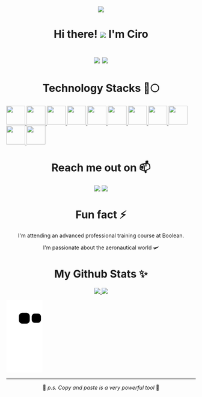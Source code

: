 <h1 align="center">
    <img src="https://i.pinimg.com/originals/04/8c/8e/048c8e251c1a6a1a9f8b35f68dcd8b52.gif"/>
    <br><br>
    <abc>
        Hi there! <img src="https://user-images.githubusercontent.com/42378118/110234147-e3259600-7f4e-11eb-95be-0c4047144dea.gif" width="30">
        I'm Ciro <br><br>
        <img src="https://komarev.com/ghpvc/?username=Ciro97cu&color=blueviolet"/>
        <img src="https://hits.seeyoufarm.com/api/count/incr/badge.svg?url=https%3A%2F%2Fgithub.com%2FCiro97cu%2Fhit-counter&count_bg=%238C37DB&title_bg=%23555555&icon=node-dot-js.svg&icon_color=%23FFFFFF&title=hits&edge_flat=false"/>
    </abc>
</h1> 

<h1 align="center">Technology Stacks 🚀🌕</h1>
<p align="left">
  
  <a href="https://it.wikipedia.org/wiki/HTML5" target="_blank">
    <img src="https://cdn.icon-icons.com/icons2/2107/PNG/512/file_type_html_icon_130541.png" width="50" height="50"/>
  </a>
  
  <a href="https://it.wikipedia.org/wiki/CSS" target="_blank">
    <img src="https://cdn.icon-icons.com/icons2/2107/PNG/512/file_type_css_icon_130661.png" width="50" height="50"/>
  </a>
  
  <a href="https://getbootstrap.com/" target="_blank">
    <img src="https://cdn.icon-icons.com/icons2/2415/PNG/512/bootstrap_plain_logo_icon_146619.png" width="50" height="50"/>
  </a>
  
  <a href="https://www.javascript.com/" target="_blank">
    <img src="https://cdn.icon-icons.com/icons2/2108/PNG/512/javascript_icon_130900.png" width="50" height="50"/>
  </a>
  
  <a href="https://vuejs.org/" target="_blank">
    <img src="https://cdn.icon-icons.com/icons2/2107/PNG/512/file_type_vue_icon_130078.png" width="50" height="50"/>
  </a>
  
  <a href="https://sass-lang.com/" target="_blank">
    <img src="https://cdn.icon-icons.com/icons2/2108/PNG/512/sass_icon_130835.png" width="50" height="50"/>
  </a>
  
  <a href="https://nodejs.org/it/" target="_blank">
    <img src="https://cdn.icon-icons.com/icons2/2415/PNG/512/nodejs_plain_logo_icon_146409.png" width="50" height="50"/>
  </a>
  
   <a href="https://it.reactjs.org/" target="_blank">
    <img src="https://cdn.icon-icons.com/icons2/2415/PNG/512/react_original_logo_icon_146374.png" width="50" height="50"/>
  </a>
    
   <a href="https://www.php.net/" target="_blank">
    <img src="https://cdn.icon-icons.com/icons2/2108/PNG/512/php_icon_130857.png" width="50" height="50"/>
  </a>
    
   <a href="https://www.mysql.com/it/" target="_blank">
    <img src="https://cdn.icon-icons.com/icons2/1381/PNG/512/mysqlworkbench_93532.png" width="50" height="50"/>
  </a>
    
  <a href="https://laravel.com/" target="_blank">
    <img src="https://cdn.icon-icons.com/icons2/2415/PNG/512/laravel_plain_logo_icon_146438.png" width="50" height="50"/>
  </a>
  
</p>   


<h1 align="center">Reach me out on 📫</h1>
<p align="center" dir="auto">
    <a href="mailto:ciro.lavoro97@gmail.com"><img src="https://img.shields.io/badge/Gmail-D14836?style=for-the-badge&logo=gmail&logoColor=white"></a>
  <a href="https://wa.me/393461596267"><img src="https://img.shields.io/badge/WhatsApp-25D366?style=for-the-badge&logo=whatsapp&logoColor=white"></a>
</p>

<h1 align="center">Fun fact ⚡</h1>
<p align="center">
    I'm attending an advanced professional training course at Boolean.
</p>
<p align="center">
    I'm passionate about the aeronautical world 🛩️
</p>
    
<h1 align="center">My Github Stats ✨</h1>
<p align="center" dir="auto">
  <a target="_blank" href="https://github.com/Ciro97cu/github-readme-stats">
      <img src="https://github-readme-stats.vercel.app/api?username=Ciro97cu&show_icons=true&theme=synthwave" style="max-width: 100%;">
    </a>
  <a target="_blank" href="https://github.com/Ciro97cu/github-readme-stats">
      <img src="https://github-readme-stats.vercel.app/api/top-langs/?username=Ciro97cu&theme=synthwave" style="max-width: 100%;">
    </a>
</p>

![snake gif](https://github.com/Ciro97cu/Ciro97cu/blob/output/github-contribution-grid-snake.svg)

<hr/>
<p align="center">🦆 <i>p.s. Copy and paste is a very powerful tool</i> 💜</p>
